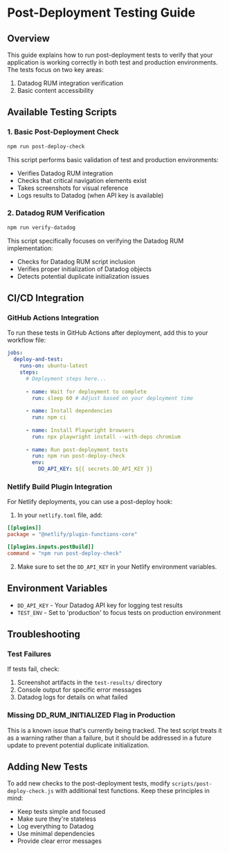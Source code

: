# Post-Deployment Testing Guide

## Overview

This guide explains how to run post-deployment tests to verify that your application is working correctly in both test and production environments. The tests focus on two key areas:

1. Datadog RUM integration verification
2. Basic content accessibility

## Available Testing Scripts

### 1. Basic Post-Deployment Check

```bash
npm run post-deploy-check
```

This script performs basic validation of test and production environments:
- Verifies Datadog RUM integration
- Checks that critical navigation elements exist
- Takes screenshots for visual reference
- Logs results to Datadog (when API key is available)

### 2. Datadog RUM Verification

```bash
npm run verify-datadog
```

This script specifically focuses on verifying the Datadog RUM implementation:
- Checks for Datadog RUM script inclusion
- Verifies proper initialization of Datadog objects
- Detects potential duplicate initialization issues

## CI/CD Integration

### GitHub Actions Integration

To run these tests in GitHub Actions after deployment, add this to your workflow file:

```yaml
jobs:
  deploy-and-test:
    runs-on: ubuntu-latest
    steps:
      # Deployment steps here...
      
      - name: Wait for deployment to complete
        run: sleep 60 # Adjust based on your deployment time
      
      - name: Install dependencies
        run: npm ci
      
      - name: Install Playwright browsers
        run: npx playwright install --with-deps chromium
      
      - name: Run post-deployment tests
        run: npm run post-deploy-check
        env:
          DD_API_KEY: ${{ secrets.DD_API_KEY }}
```

### Netlify Build Plugin Integration

For Netlify deployments, you can use a post-deploy hook:

1. In your `netlify.toml` file, add:

```toml
[[plugins]]
package = "@netlify/plugin-functions-core"

[[plugins.inputs.postBuild]]
command = "npm run post-deploy-check"
```

2. Make sure to set the `DD_API_KEY` in your Netlify environment variables.

## Environment Variables

- `DD_API_KEY` - Your Datadog API key for logging test results
- `TEST_ENV` - Set to 'production' to focus tests on production environment

## Troubleshooting

### Test Failures

If tests fail, check:
1. Screenshot artifacts in the `test-results/` directory
2. Console output for specific error messages
3. Datadog logs for details on what failed

### Missing DD_RUM_INITIALIZED Flag in Production

This is a known issue that's currently being tracked. The test script treats it as a warning rather than a failure, but it should be addressed in a future update to prevent potential duplicate initialization.

## Adding New Tests

To add new checks to the post-deployment tests, modify `scripts/post-deploy-check.js` with additional test functions. Keep these principles in mind:

- Keep tests simple and focused
- Make sure they're stateless
- Log everything to Datadog
- Use minimal dependencies
- Provide clear error messages
